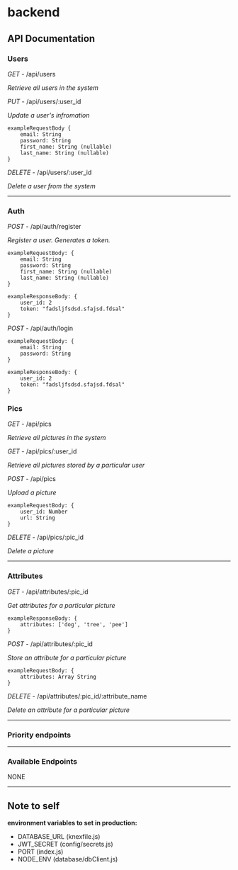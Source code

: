# backend

## API Documentation

### Users

*GET* - /api/users 

*Retrieve all users in the system*

*PUT* - /api/users/:user_id

*Update a user's infromation*

	exampleRequestBody {
		email: String
		password: String
		first_name: String (nullable)
		last_name: String (nullable)
	}

*DELETE* - /api/users/:user_id

*Delete a user from the system*
<hr>

### Auth 

*POST* - /api/auth/register

*Register a user. Generates a token.*

	exampleRequestBody: {
		email: String
		password: String
		first_name: String (nullable)
		last_name: String (nullable)
	}

	exampleResponseBody: {
		user_id: 2
		token: "fadsljfsdsd.sfajsd.fdsal"
	}

*POST* - /api/auth/login

	exampleRequestBody: {
		email: String
		password: String
	}

	exampleResponseBody: {
		user_id: 2
		token: "fadsljfsdsd.sfajsd.fdsal"
	}

### Pics

*GET* - /api/pics

*Retrieve all pictures in the system*

*GET* - /api/pics/:user_id

*Retrieve all pictures stored by a particular user*

*POST* - /api/pics

*Upload a picture*

	exampleRequestBody: {
		user_id: Number
		url: String
	}

*DELETE* - /api/pics/:pic_id

*Delete a picture*
<hr>


### Attributes

*GET* - /api/attributes/:pic_id

*Get attributes for a particular picture*

	exampleResponseBody: {
		attributes: ['dog', 'tree', 'pee']
	}

*POST* - /api/attributes/:pic_id

*Store an attribute for a particular picture*

	exampleRequestBody: {
		attributes: Array String	
	}

*DELETE* - /api/attributes/:pic_id/:attribute_name

*Delete an attribute for a particular picture*

<hr>

### Priority endpoints

<hr>

### Available Endpoints

NONE

<hr>

## Note to self
**environment variables to set in production:**
- DATABASE_URL (knexfile.js)
- JWT_SECRET (config/secrets.js)
- PORT (index.js)
- NODE_ENV (database/dbClient.js)